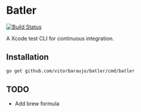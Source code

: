 # Batler

[![Build Status](https://travis-ci.com/vitorbaraujo/batler.svg?branch=master)](https://travis-ci.com/vitorbaraujo/batler)

A Xcode test CLI for continuous integration.

## Installation

```sh
go get github.com/vitorbaraujo/batler/cmd/batler
```

## TODO

- Add brew formula
